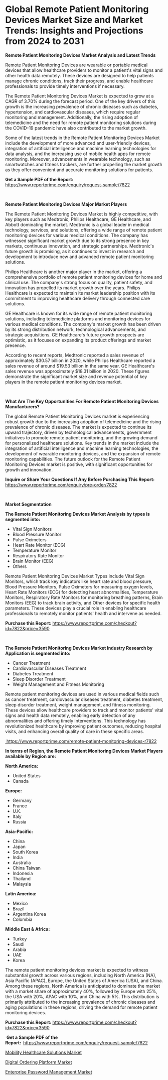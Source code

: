 <p><h1>Global Remote Patient Monitoring Devices Market Size and Market Trends: Insights and Projections from 2024 to 2031</h1></p><p><strong>Remote Patient Monitoring Devices Market Analysis and Latest Trends</strong></p>
<p><p>Remote Patient Monitoring Devices are wearable or portable medical devices that allow healthcare providers to monitor a patient's vital signs and other health data remotely. These devices are designed to help patients manage chronic conditions, track their progress, and enable healthcare professionals to provide timely interventions if necessary.</p><p>The Remote Patient Monitoring Devices Market is expected to grow at a CAGR of 3.70% during the forecast period. One of the key drivers of this growth is the increasing prevalence of chronic diseases such as diabetes, hypertension, and cardiovascular diseases, which require regular monitoring and management. Additionally, the rising adoption of telemedicine and the need for remote patient monitoring solutions during the COVID-19 pandemic have also contributed to the market growth.</p><p>Some of the latest trends in the Remote Patient Monitoring Devices Market include the development of more advanced and user-friendly devices, integration of artificial intelligence and machine learning technologies for data analysis, and the increasing use of mobile health apps for remote monitoring. Moreover, advancements in wearable technology, such as smartwatches and fitness trackers, are further propelling the market growth as they offer convenient and accurate monitoring solutions for patients.</p></p>
<p><strong>Get a Sample PDF of the Report:&nbsp;</strong> <a href="https://www.reportprime.com/enquiry/request-sample/7822">https://www.reportprime.com/enquiry/request-sample/7822</a></p>
<p>&nbsp;</p>
<p><strong>Remote Patient Monitoring Devices Major Market Players</strong></p>
<p><p>The Remote Patient Monitoring Devices Market is highly competitive, with key players such as Medtronic, Philips Healthcare, GE Healthcare, and Abbott dominating the market. Medtronic is a global leader in medical technology, services, and solutions, offering a wide range of remote patient monitoring devices for various medical conditions. The company has witnessed significant market growth due to its strong presence in key markets, continuous innovation, and strategic partnerships. Medtronic's future growth is promising, as it continues to invest in research and development to introduce new and advanced remote patient monitoring solutions.</p><p>Philips Healthcare is another major player in the market, offering a comprehensive portfolio of remote patient monitoring devices for home and clinical use. The company's strong focus on quality, patient safety, and innovation has propelled its market growth over the years. Philips Healthcare is expected to maintain its market leadership position with its commitment to improving healthcare delivery through connected care solutions.</p><p>GE Healthcare is known for its wide range of remote patient monitoring solutions, including telemedicine platforms and monitoring devices for various medical conditions. The company's market growth has been driven by its strong distribution network, technological advancements, and strategic acquisitions. GE Healthcare's future growth prospects are optimistic, as it focuses on expanding its product offerings and market presence.</p><p>According to recent reports, Medtronic reported a sales revenue of approximately $30.57 billion in 2020, while Philips Healthcare reported a sales revenue of around $19.53 billion in the same year. GE Healthcare's sales revenue was approximately $18.31 billion in 2020. These figures demonstrate the significant market size and revenue potential of key players in the remote patient monitoring devices market.</p></p>
<p>&nbsp;</p>
<p><strong>What Are The Key Opportunities For Remote Patient Monitoring Devices Manufacturers?</strong></p>
<p><p>The global Remote Patient Monitoring Devices market is experiencing robust growth due to the increasing adoption of telemedicine and the rising prevalence of chronic diseases. The market is expected to continue its upward trajectory, driven by technological advancements, government initiatives to promote remote patient monitoring, and the growing demand for personalized healthcare solutions. Key trends in the market include the integration of artificial intelligence and machine learning technologies, the development of wearable monitoring devices, and the expansion of remote monitoring capabilities. The future outlook for the Remote Patient Monitoring Devices market is positive, with significant opportunities for growth and innovation.</p></p>
<p><strong>Inquire or Share Your Questions If Any Before Purchasing This Report:</strong> <a href="https://www.reportprime.com/enquiry/pre-order/7822">https://www.reportprime.com/enquiry/pre-order/7822</a></p>
<p>&nbsp;</p>
<p><strong>Market Segmentation</strong></p>
<p><strong>The Remote Patient Monitoring Devices Market Analysis by types is segmented into:</strong></p>
<p><ul><li>Vital Sign Monitors</li><li>Blood Pressure Monitor</li><li>Pulse Oximeters</li><li>Heart Rate Monitor (ECG)</li><li>Temperature Monitor</li><li>Respiratory Rate Monitor</li><li>Brain Monitor (EEG)</li><li>Others</li></ul></p>
<p><p>Remote Patient Monitoring Devices Market Types include Vital Sign Monitors, which track key indicators like heart rate and blood pressure, Blood Pressure Monitors, Pulse Oximeters for measuring oxygen levels, Heart Rate Monitors (ECG) for detecting heart abnormalities, Temperature Monitors, Respiratory Rate Monitors for monitoring breathing patterns, Brain Monitors (EEG) to track brain activity, and Other devices for specific health parameters. These devices play a crucial role in enabling healthcare professionals to remotely monitor patients' health and intervene as needed.</p></p>
<p><strong>Purchase this Report:&nbsp;</strong><a href="https://www.reportprime.com/checkout?id=7822&price=3590">https://www.reportprime.com/checkout?id=7822&price=3590</a></p>
<p>&nbsp;</p>
<p><strong>The Remote Patient Monitoring Devices Market Industry Research by Application is segmented into:</strong></p>
<p><ul><li>Cancer Treatment</li><li>Cardiovascular Diseases Treatment</li><li>Diabetes Treatment</li><li>Sleep Disorder Treatment</li><li>Weight Management and Fitness Monitoring</li></ul></p>
<p><p>Remote patient monitoring devices are used in various medical fields such as cancer treatment, cardiovascular diseases treatment, diabetes treatment, sleep disorder treatment, weight management, and fitness monitoring. These devices allow healthcare providers to track and monitor patients' vital signs and health data remotely, enabling early detection of any abnormalities and offering timely interventions. This technology has revolutionized healthcare by improving patient outcomes, reducing hospital visits, and enhancing overall quality of care in these specific areas.</p></p>
<p><a href="https://www.reportprime.com/remote-patient-monitoring-devices-r7822">&nbsp;https://www.reportprime.com/remote-patient-monitoring-devices-r7822</a></p>
<p><strong>In terms of Region, the Remote Patient Monitoring Devices Market Players available by Region are:</strong></p>
<p>
    <p> <strong> North America: </strong>
        <ul>
            <li>United States</li>
            <li>Canada</li>
        </ul>
        </p> 
    <p> <strong> Europe: </strong>
        <ul>
            <li>Germany</li>
            <li>France</li>
            <li>U.K.</li>
            <li>Italy</li>
            <li>Russia</li>
        </ul>
        </p> 
    <p> <strong> Asia-Pacific: </strong>
        <ul>
            <li>China</li>
            <li>Japan</li>
            <li>South Korea</li>
            <li>India</li>
            <li>Australia</li>
            <li>China Taiwan</li>
            <li>Indonesia</li>
            <li>Thailand</li>
            <li>Malaysia</li>
        </ul>
        </p> 
    <p> <strong> Latin America: </strong>
        <ul>
            <li>Mexico</li>
            <li>Brazil</li>
            <li>Argentina Korea</li>
            <li>Colombia</li>
        </ul>
        </p> 
    <p> <strong> Middle East & Africa: </strong>
        <ul>
            <li>Turkey</li>
            <li>Saudi</li>
            <li>Arabia</li>
            <li>UAE</li>
            <li>Korea</li>
        </ul>
    </p>
    </p>
<p><p>The remote patient monitoring devices market is expected to witness substantial growth across various regions, including North America (NA), Asia Pacific (APAC), Europe, the United States of America (USA), and China. Among these regions, North America is anticipated to dominate the market with a market share of approximately 40%, followed by Europe with 25%, the USA with 20%, APAC with 10%, and China with 5%. This distribution is primarily attributed to the increasing prevalence of chronic diseases and aging populations in these regions, driving the demand for remote patient monitoring devices.</p></p>
<p><strong>Purchase this Report: </strong><a href="https://www.reportprime.com/checkout?id=7822&price=3590">https://www.reportprime.com/checkout?id=7822&price=3590</a></p>
<p>&nbsp;<strong>Get a Sample PDF of the Report:&nbsp;&nbsp;</strong><a href="https://www.reportprime.com/enquiry/request-sample/7822">https://www.reportprime.com/enquiry/request-sample/7822</a></p>
<p><strong></strong></p>
<p><p><a href="https://github.com/cecuraprangm/Market-Research-Report-List-3/blob/main/mobility-healthcare-solutions-market.md">Mobility Healthcare Solutions Market</a></p><p><a href="https://view.publitas.com/reportprime-1/insights-into-digital-ordering-platform-market-share-and-competitive-landscape-for-period-from-2024-to-2031/">Digital Ordering Platform Market</a></p><p><a href="https://view.publitas.com/reportprime-1/an-in-depth-analysis-of-the-global-enterprise-password-management-market-scope-and-its-rapid-growing-10-3-cagr-forcasted-for-period-from-2024-to-2031/">Enterprise Password Management Market</a></p></p>